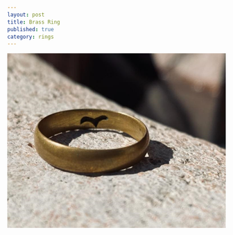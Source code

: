 ```yaml
---
layout: post
title: Brass Ring
published: true
category: rings
---
```

![halfround_brass_8.jpg](/images/jewelry/rings/halfround_brass_8.jpg)

<!--more-->
